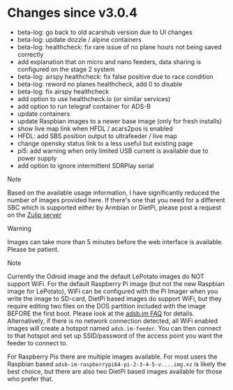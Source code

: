 Changes since v3.0.4
=======
- beta-log: go back to old acarshub version due to UI changes
- beta-log: update dozzle / alpine containers
- beta-log: healthcheck: fix rare issue of no plane hours not being saved correctly
- add explanation that on micro and nano feeders, data sharing is configured on the stage 2 system
- beta-log: airspy healthcheck: fix false positive due to race condition
- beta-log: reword no planes healthcheck, add 0 to disable
- beta-log: fix airspy healthcheck
- add option to use healthcheck.io (or similar services)
- add option to run telegraf container for ADS-B
- update containers
- update Raspbian images to a newer base image (only for fresh installs)
- show live map link when HFDL / acars2pos is enabled
- HFDL: add SBS position output to ultrafeeder / live map
- change opensky status link to a less useful but existing page
- pi5: add warning when only limited USB current is available due to power supply
- add option to ignore intermittent SDRPlay serial


> [!NOTE]
> Based on the available usage information, I have significantly reduced the number of images provided here. If there's one that you need for a different SBC which is supported either by Armbian or DietPi, please post a request on the [Zulip server](https://adsblol.zulipchat.com/#narrow/stream/391168-adsb-feeder-image)

> [!WARNING]
> Images can take more than 5 minutes before the web interface is available. Please be patient.

> [!NOTE]
> Currently the Odroid image and the default LePotato images do NOT support WiFi. For the default Raspberry Pi image (but not the new Raspbian image for LePotato), WiFi can be configured with the Pi Imager when you write the image to SD-card, DietPi based images do support WiFi, but they require editing two files on the DOS partition included with the image BEFORE the first boot. Please look at the [adsb.im FAQ](https://adsb.im/faq) for details.
> Alternatively, if there is no network connection detected, all WiFi enabled images will create a hotspot named `adsb.im-feeder`. You can then connect to that hotspot and set up SSID/password of the access point you want the feeder to connect to.

For Raspberry Pis there are multiple images available. For most users the Raspbian based `adsb-im-raspberrypi64-pi-2-3-4-5-v....img.xz` is likely the best choice, but there are also two DietPi based images available for those who prefer that.




